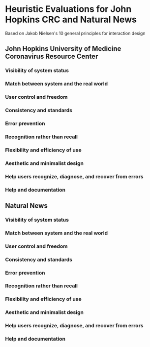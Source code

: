 # Heuristic Evaluations for John Hopkins CRC and Natural News
Based on Jakob Nielsen's 10 general principles for interaction design
## John Hopkins University of Medicine Coronavirus Resource Center
### Visibility of system status
### Match between system and the real world
### User control and freedom
### Consistency and standards
### Error prevention
### Recognition rather than recall
### Flexibility and efficiency of use
### Aesthetic and minimalist design
### Help users recognize, diagnose, and recover from errors
### Help and documentation
## Natural News
### Visibility of system status
### Match between system and the real world
### User control and freedom
### Consistency and standards
### Error prevention
### Recognition rather than recall
### Flexibility and efficiency of use
### Aesthetic and minimalist design
### Help users recognize, diagnose, and recover from errors
### Help and documentation
